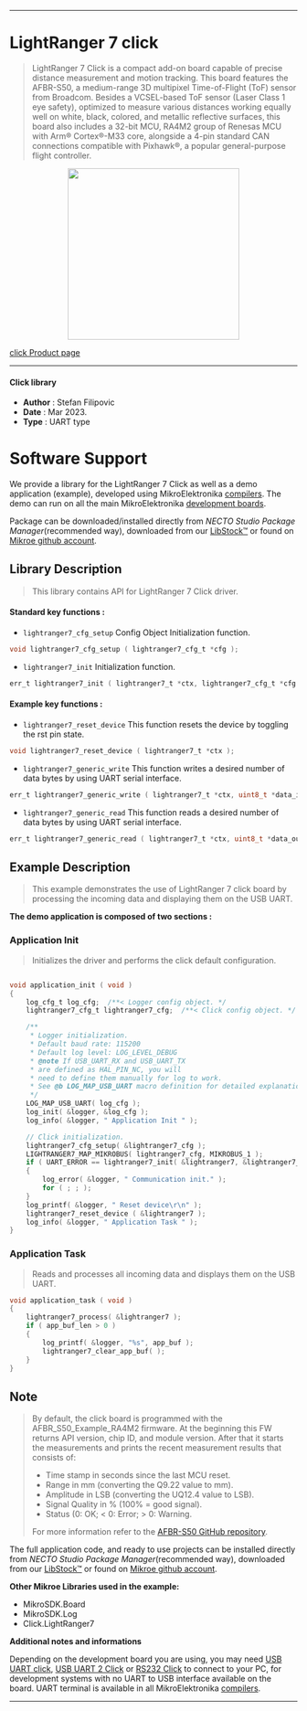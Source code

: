 
---
# LightRanger 7 click

> LightRanger 7 Click is a compact add-on board capable of precise distance measurement and motion tracking. This board features the AFBR-S50, a medium-range 3D multipixel Time-of-Flight (ToF) sensor from Broadcom. Besides a VCSEL-based ToF sensor (Laser Class 1 eye safety), optimized to measure various distances working equally well on white, black, colored, and metallic reflective surfaces, this board also includes a 32-bit MCU, RA4M2 group of Renesas MCU with Arm® Cortex®-M33 core, alongside a 4-pin standard CAN connections compatible with Pixhawk®, a popular general-purpose flight controller.

<p align="center">
  <img src="https://download.mikroe.com/images/click_for_ide/lightranger7_click.png" height=300px>
</p>

[click Product page](https://www.mikroe.com/lightranger-7-click)

---


#### Click library

- **Author**        : Stefan Filipovic
- **Date**          : Mar 2023.
- **Type**          : UART type


# Software Support

We provide a library for the LightRanger 7 Click
as well as a demo application (example), developed using MikroElektronika
[compilers](https://www.mikroe.com/necto-studio).
The demo can run on all the main MikroElektronika [development boards](https://www.mikroe.com/development-boards).

Package can be downloaded/installed directly from *NECTO Studio Package Manager*(recommended way), downloaded from our [LibStock&trade;](https://libstock.mikroe.com) or found on [Mikroe github account](https://github.com/MikroElektronika/mikrosdk_click_v2/tree/master/clicks).

## Library Description

> This library contains API for LightRanger 7 Click driver.

#### Standard key functions :

- `lightranger7_cfg_setup` Config Object Initialization function.
```c
void lightranger7_cfg_setup ( lightranger7_cfg_t *cfg );
```

- `lightranger7_init` Initialization function.
```c
err_t lightranger7_init ( lightranger7_t *ctx, lightranger7_cfg_t *cfg );
```

#### Example key functions :

- `lightranger7_reset_device` This function resets the device by toggling the rst pin state.
```c
void lightranger7_reset_device ( lightranger7_t *ctx );
```

- `lightranger7_generic_write` This function writes a desired number of data bytes by using UART serial interface.
```c
err_t lightranger7_generic_write ( lightranger7_t *ctx, uint8_t *data_in, uint16_t len );
```

- `lightranger7_generic_read` This function reads a desired number of data bytes by using UART serial interface.
```c
err_t lightranger7_generic_read ( lightranger7_t *ctx, uint8_t *data_out, uint16_t len );
```

## Example Description

> This example demonstrates the use of LightRanger 7 click board by processing the incoming data and displaying them on the USB UART.

**The demo application is composed of two sections :**

### Application Init

> Initializes the driver and performs the click default configuration.

```c

void application_init ( void )
{
    log_cfg_t log_cfg;  /**< Logger config object. */
    lightranger7_cfg_t lightranger7_cfg;  /**< Click config object. */

    /** 
     * Logger initialization.
     * Default baud rate: 115200
     * Default log level: LOG_LEVEL_DEBUG
     * @note If USB_UART_RX and USB_UART_TX 
     * are defined as HAL_PIN_NC, you will 
     * need to define them manually for log to work. 
     * See @b LOG_MAP_USB_UART macro definition for detailed explanation.
     */
    LOG_MAP_USB_UART( log_cfg );
    log_init( &logger, &log_cfg );
    log_info( &logger, " Application Init " );

    // Click initialization.
    lightranger7_cfg_setup( &lightranger7_cfg );
    LIGHTRANGER7_MAP_MIKROBUS( lightranger7_cfg, MIKROBUS_1 );
    if ( UART_ERROR == lightranger7_init( &lightranger7, &lightranger7_cfg ) ) 
    {
        log_error( &logger, " Communication init." );
        for ( ; ; );
    }
    log_printf( &logger, " Reset device\r\n" );
    lightranger7_reset_device ( &lightranger7 );
    log_info( &logger, " Application Task " );
}

```

### Application Task

> Reads and processes all incoming data and displays them on the USB UART.

```c
void application_task ( void )
{
    lightranger7_process( &lightranger7 );
    if ( app_buf_len > 0 ) 
    {
        log_printf( &logger, "%s", app_buf );
        lightranger7_clear_app_buf( );
    }
}
```

## Note

> By default, the click board is programmed with the AFBR_S50_Example_RA4M2 firmware.
At the beginning this FW returns API version, chip ID, and module version. After that
it starts the measurements and prints the recent measurement results that consists of:
> - Time stamp in seconds since the last MCU reset.
> - Range in mm (converting the Q9.22 value to mm).
> - Amplitude in LSB (converting the UQ12.4 value to LSB).
> - Signal Quality in % (100% = good signal).
> - Status (0: OK; < 0: Error; > 0: Warning.
>
> For more information refer to the [AFBR-S50 GitHub repository](https://github.com/Broadcom/AFBR-S50-API).


The full application code, and ready to use projects can be installed directly from *NECTO Studio Package Manager*(recommended way), downloaded from our [LibStock&trade;](https://libstock.mikroe.com) or found on [Mikroe github account](https://github.com/MikroElektronika/mikrosdk_click_v2/tree/master/clicks).

**Other Mikroe Libraries used in the example:**

- MikroSDK.Board
- MikroSDK.Log
- Click.LightRanger7

**Additional notes and informations**

Depending on the development board you are using, you may need
[USB UART click](https://www.mikroe.com/usb-uart-click),
[USB UART 2 Click](https://www.mikroe.com/usb-uart-2-click) or
[RS232 Click](https://www.mikroe.com/rs232-click) to connect to your PC, for
development systems with no UART to USB interface available on the board. UART
terminal is available in all MikroElektronika
[compilers](https://shop.mikroe.com/compilers).

---
